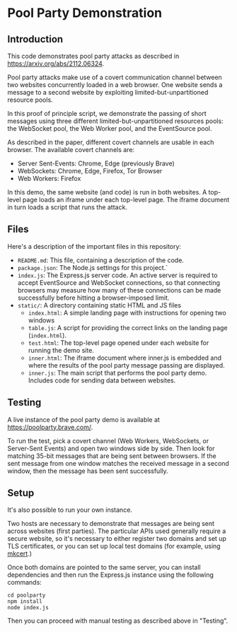 # Pool Party Demonstration

## Introduction

This code demonstrates pool party attacks as described in https://arxiv.org/abs/2112.06324.

Pool party attacks make use of a covert communication channel between two websites concurrently loaded in a web browser. One website sends a message to a second website by exploiting limited-but-unpartitioned resource pools.

In this proof of principle script, we demonstrate the passing of short messages using three different limited-but-unpartitioned resources pools: the WebSocket pool, the Web Worker pool, and the EventSource pool.

As described in the paper, different covert channels are usable in each browser. The available covert channels are:

* Server Sent-Events: Chrome, Edge (previously Brave)
* WebSockets: Chrome, Edge, Firefox, Tor Browser
* Web Workers: Firefox

In this demo, the same website (and code) is run in both websites. A top-level page loads an iframe under each top-level page. The iframe document in turn loads a script that runs the attack. 

## Files

Here's a description of the important files in this repository:

* `README.md`: This file, containing a description of the code.
* `package.json`: The Node.js settings for this project.`
* `index.js`: The Express.js server code. An active server is required to accept EventSource and WebSocket connections, so that connecting browsers may measure how many of these connections can be made successfully before hitting a browser-imposed limit.
* `static/`: A directory containing static HTML and JS files
  * `index.html`: A simple landing page with instructions for opening two windows
  * `table.js`: A script for providing the correct links on the landing page (`index.html`).
  * `test.html`: The top-level page opened under each website for running the demo site.
  * `inner.html`: The iframe document where inner.js is embedded and where the results of the pool party message passing are displayed.
  * `inner.js`: The main script that performs the pool party demo. Includes code for sending data between websites.

## Testing

A live instance of the pool party demo is available at https://poolparty.brave.com/.

To run the test, pick a covert channel (Web Workers, WebSockets, or Server-Sent Events) and open two windows side by side. Then look for matching 35-bit messages that are being sent between browsers. If the sent message from one window matches the received message in a second window, then the message has been sent successfully.

## Setup

It's also possible to run your own instance.

Two hosts are necessary to demonstrate that messages are being sent across websites (first parties). The particular APIs used generally require a secure website, so it's necessary to either register two domains and set up TLS certificates, or you can set up local test domains (for example, using [mkcert](https://github.com/FiloSottile/mkcert).)

Once both domains are pointed to the same server, you can install dependencies and then run the Express.js instance using the following commands:

```shell
cd poolparty
npm install
node index.js
```

Then you can proceed with manual testing as described above in "Testing".
